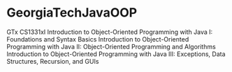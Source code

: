 # GeorgiaTechJavaOOP

GTx CS1331xI
Introduction to Object-Oriented Programming with Java I: Foundations and Syntax Basics
Introduction to Object-Oriented Programming with Java II: Object-Oriented Programming and Algorithms
Introduction to Object-Oriented Programming with Java III: Exceptions, Data Structures, Recursion, and GUIs
